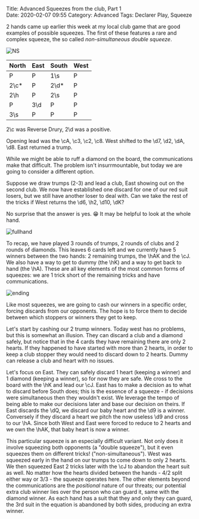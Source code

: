 Title: Advanced Squeezes from the club, Part 1	
Date: 2020-02-07 09:55
Category: Advanced
Tags: Declarer Play, Squeeze 

2 hands came up earlier this week at my local club game that are good examples of possible squeezes. The first of these features a rare and complex squeeze, the so called *non-simultaneous double squeeze*.

![NS](/images/sqz1-ns.png)

| North | East | South | West |
|-------|------|-------|------|
| P     | P    | 1\s    | P    |
| 2\c*   | P    | 2\d*   | P    |
| 2\h    | P    | 2\s    | P    |
| P     | 3\d   | P     | P    |
| 3\s    | P    | P     | P    |

2\c was Reverse Drury, 2\d was a positive.

Opening lead was the \cA, \c3, \c2, \c8.  West shifted to the \d7, \d2, \dA, \d8. East returned a trump.

While we might be able to ruff a diamond on the board, the communications make that difficult. The problem isn't insurrmountable, but today we are going to consider a different option.

Suppose we draw trumps (2-3) and lead a club, East showing out on the second club. We now have established one discard for one of our red suit losers, but we still have another loser to deal with. Can we take the rest of the tricks if West returns the \d6, \h2, \d10, \dK?

No surprise that the answer is yes. 😁 It may be helpful to look at the whole hand.

![fullhand](/images/sqz1-fullhand.png)

To recap, we have played 3 rounds of trumps, 2 rounds of clubs and 2 rounds of diamonds. This leaves 6 cards left and we currently have 5 winners between the two hands: 2 remaining trumps, the \hAK and the \cJ. We also have a way to get to dummy (the \hK) and a way to get back to hand (the \hA). These are all key elements of the most common forms of squeezes: we are 1 trick short of the remaining tricks and have communications.

![ending](/images/sqz1-ending.png)

Like most squeezes, we are going to cash our winners in a specific order, forcing discards from our opponents. The hope is to force them to decide between which stoppers or winners they get to keep.

Let's start by cashing our 2 trump winners. Today west has no problems, but this is somewhat an illusion. They can discard a club and a diamond safely, but notice that in the 4 cards they have remaining there are only 2 hearts. If they happened to have started with more than 2 hearts, in order to keep a club stopper they would need to discard down to 2 hearts. Dummy can release a club and heart with no issues.

Let's focus on East. They can safely discard 1 heart (keeping a winner) and 1 diamond (keeping a winner), so for now they are safe. We cross to the board with the \hK and lead our \cJ. East has to make a decision as to what to discard before South does; this is the essence of a squeeze - if decisions were simultaneous then they wouldn't exist. We leverage the tempo of being able to make our decisions later and base our decision on theirs. If East discards the \dQ, we discard our baby heart and the \d9 is a winner. Conversely if they discard a heart we pitch the now useless \d9 and cross to our \hA. Since both West and East were forced to reduce to 2 hearts and we own the \hAK, that baby heart is now a winner.

This particular squeeze is an especially difficult variant. Not only does it involve squeezing both opponents (a "double squeeze"), but it even squeezes them on different tricks! ("non-simultaneous"). West was squeezed early in the hand on our trumps to come down to only 2 hearts. We then squeezed East 2 tricks later with the \cJ to abandon the heart suit as well. No matter how the hearts divided between the hands - 4/2 split either way or 3/3 - the squeeze operates here. The other elements beyond the communications are the *positional* nature of our threats; our potential extra club winner lies over the person who can guard it, same with the diamond winner. As each hand has a suit that they and only they can guard, the 3rd suit in the equation is abandoned by both sides, producing an extra winner.

